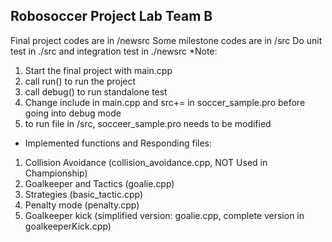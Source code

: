 ## Robosoccer Project Lab Team B
Final project codes are in /newsrc
Some milestone codes are in /src
Do unit test in ./src and integration test in ./newsrc
*Note:
1. Start the final project with main.cpp
2. call run() to run the project
3. call debug() to run standalone test
4. Change include in main.cpp and src+= in soccer_sample.pro before going into debug mode
5. to run file in /src, socceer_sample.pro needs to be modified
* Implemented functions and Responding files:
1. Collision Avoidance (collision_avoidance.cpp, NOT Used in Championship)
2. Goalkeeper and Tactics (goalie.cpp)
3. Strategies (basic_tactic.cpp)
4. Penalty mode (penalty.cpp)
5. Goalkeeper kick (simplified version: goalie.cpp, complete version in goalkeeperKick.cpp)
